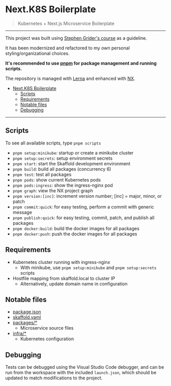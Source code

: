 # Next.K8S Boilerplate

> Kubernetes + Next.js Microservice Boilerplate

---

This project was built using [Stephen Grider's course](https://www.udemy.com/course/microservices-with-node-js-and-react/) as a guideline.

It has been modernized and refactored to my own personal styling/organizational choices.

**It's recommended to use [pnpm](https://pnpm.io) for package management and running scripts.**

The repository is managed with [Lerna](https://lerna.js.org) and enhanced with [NX](https://nx.dev/getting-started/intro).

- [Next.K8S Boilerplate](#nextk8s-boilerplate)
  - [Scripts](#scripts)
  - [Requirements](#requirements)
  - [Notable files](#notable-files)
  - [Debugging](#debugging)

---

## Scripts

To see all available scripts, type `pnpm scripts`

- `pnpm setup:minikube`: startup or create a minikube cluster
- `pnpm setup:secrets`: setup environment secrets
- `pnpm start`: start the Skaffold development environment
- `pnpm build`: build all packages (concurrency 6)
- `pnpm test`: test all packages
- `pnpm pods`: show current Kubernetes pods
- `pnpm pods:ingress`: show the ingress-nginx pod
- `pnpm graph`: view the NX project graph
- `pnpm version:[inc]`: increment version number; [inc] = major, minor, or patch
- `pnpm commit:quick`: for easy testing, perform a commit with generic message
- `pnpm publish:quick`: for easy testing, commit, patch, and publish all packages
- `pnpm docker:build`: build the docker images for all packages
- `pnpm docker:push`: push the docker images for all packages

## Requirements

- Kubernetes cluster running with ingress-nginx
  - With minikube, use `pnpm setup:minikube` and `pnpm setup:secrets` scripts
- Hostfile mapping from skaffold.local to cluster IP
  - Alternatively, update domain name in configuration

## Notable files

- [package.json](package.json)
- [skaffold.yaml](skaffold.yaml)
- [packages/*](packages)
  - Microservice source files
- [infra/*](infra)
  - Kubernetes configuration

## Debugging

Tests can be debugged using the Visual Studio Code debugger, and can be run from the workspace with the included `launch.json`, which should be updated to match modifications to the project.
